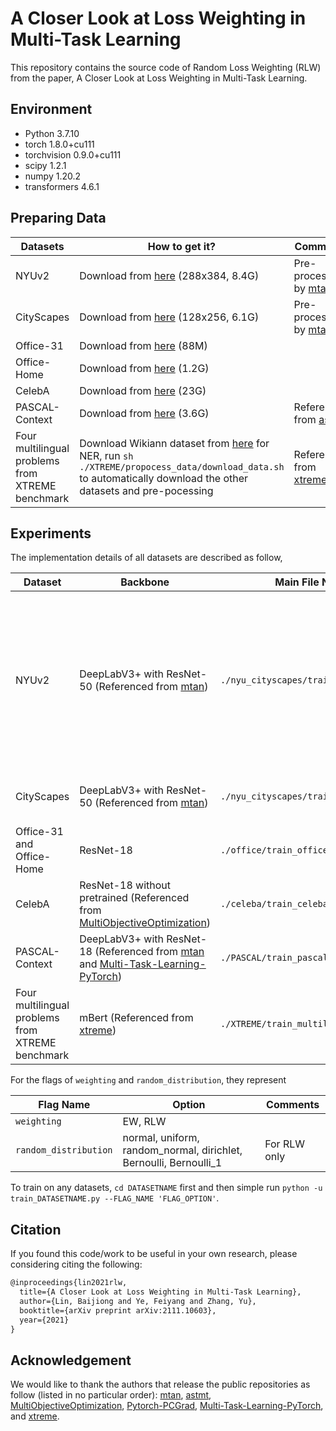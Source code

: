 # A Closer Look at Loss Weighting in Multi-Task Learning
This repository contains the source code of Random Loss Weighting (RLW) from the paper, A Closer Look at Loss Weighting in Multi-Task Learning.



## Environment

- Python 3.7.10
- torch 1.8.0+cu111
- torchvision 0.9.0+cu111
- scipy 1.2.1
- numpy 1.20.2
- transformers 4.6.1



## Preparing Data

| Datasets                                         | How to get it?                                               | Comments                                                     |
| ------------------------------------------------ | ------------------------------------------------------------ | ------------------------------------------------------------ |
| NYUv2                                            | Download from [here](https://www.dropbox.com/sh/86nssgwm6hm3vkb/AACrnUQ4GxpdrBbLjb6n-mWNa?dl=0) (288x384, 8.4G) | Pre-processed by [mtan](https://github.com/lorenmt/mtan)     |
| CityScapes                                       | Download from [here](https://www.dropbox.com/sh/gaw6vh6qusoyms6/AADwWi0Tp3E3M4B2xzeGlsEna?dl=0) (128x256, 6.1G) | Pre-processed by [mtan](https://github.com/lorenmt/mtan)     |
| Office-31                                        | Download from [here](https://www.cc.gatech.edu/~judy/domainadapt/#datasets_code) (88M) |                                                              |
| Office-Home                                      | Download from [here](https://www.hemanthdv.org/officeHomeDataset.html) (1.2G) |                                                              |
| CelebA                                           | Download from [here](https://mmlab.ie.cuhk.edu.hk/projects/CelebA.html) (23G) |                                                              |
| PASCAL-Context                                   | Download from [here](https://mmlab.ie.cuhk.edu.hk/projects/CelebA.html) (3.6G) | Referenced from [astmt](https://github.com/facebookresearch/astmt) |
| Four multilingual problems from XTREME benchmark | Download Wikiann dataset from [here](https://www.amazon.com/clouddrive/share/d3KGCRCIYwhKJF0H3eWA26hjg2ZCRhjpEQtDL70FSBN) for NER,  run `sh ./XTREME/propocess_data/download_data.sh` to automatically download the other datasets and pre-pocessing | Referenced from [xtreme](https://github.com/google-research/xtreme) |



## Experiments

The implementation details of all datasets are described as follow,

| Dataset                                          | Backbone                                                     | Main File Name                         | Flags                                                        | Comments                                                     |
| ------------------------------------------------ | ------------------------------------------------------------ | -------------------------------------- | ------------------------------------------------------------ | ------------------------------------------------------------ |
| NYUv2                                            | DeepLabV3+ with ResNet-50 (Referenced from [mtan](https://github.com/lorenmt/mtan)) | `./nyu_cityscapes/train_nyu.py`        | data_root, gpu_id, weighting, random_distribution, model, aug | model: DMTL, MTAN (Official implementation in [mtan](https://github.com/lorenmt/mtan), Cross_Stitch (Unofficial implementation by us), NDDRCNN (Official implementation in [Multi-Task-Learning-PyTorch](https://github.com/SimonVandenhende/Multi-Task-Learning-PyTorch)) |
| CityScapes                                       | DeepLabV3+ with ResNet-50 (Referenced from [mtan](https://github.com/lorenmt/mtan)) | `./nyu_cityscapes/train_cityscapes.py` | data_root, gpu_id, weighting, random_distribution, aug       |                                                              |
| Office-31 and Office-Home                        | ResNet-18                                                    | `./office/train_office.py`             | data_root, gpu_id, weighting, random_distribution, dataset   | dataset: office-31, office_home                              |
| CelebA                                           | ResNet-18 without pretrained (Referenced from [MultiObjectiveOptimization](https://github.com/isl-org/MultiObjectiveOptimization)) | `./celeba/train_celeba.py`             | data_root, gpu_id, weighting, random_distribution            |                                                              |
| PASCAL-Context                                   | DeepLabV3+ with ResNet-18 (Referenced from [mtan](https://github.com/lorenmt/mtan) and [Multi-Task-Learning-PyTorch](https://github.com/SimonVandenhende/Multi-Task-Learning-PyTorch)) | `./PASCAL/train_pascal.py`             | data_root, gpu_id, weighting, random_distribution            |                                                              |
| Four multilingual problems from XTREME benchmark | mBert (Referenced from [xtreme](https://github.com/google-research/xtreme)) | `./XTREME/train_multilingual.py`       | gpu_id, weighting, random_distribution, dataset              | dataset: udpos, panx, xnli, pawsx                            |

For the flags of `weighting` and `random_distribution`, they represent

| Flag Name             | Option                                                       | Comments     |
| --------------------- | ------------------------------------------------------------ | ------------ |
| `weighting`           | EW, RLW                                                      |              |
| `random_distribution` | normal, uniform, random_normal, dirichlet, Bernoulli, Bernoulli_1 | For RLW only |

To train on any datasets, `cd DATASETNAME` first and then simple run `python -u train_DATASETNAME.py --FLAG_NAME 'FLAG_OPTION'`.


## Citation

If you found this code/work to be useful in your own research, please considering citing the following:

```latex
@inproceedings{lin2021rlw,
  title={A Closer Look at Loss Weighting in Multi-Task Learning},
  author={Lin, Baijiong and Ye, Feiyang and Zhang, Yu},
  booktitle={arXiv preprint arXiv:2111.10603},
  year={2021}
}
```


## Acknowledgement

We would like to thank the authors that release the public repositories as follow (listed in no particular order):  [mtan](https://github.com/lorenmt/mtan), [astmt](https://github.com/facebookresearch/astmt), [MultiObjectiveOptimization](https://github.com/isl-org/MultiObjectiveOptimization), [Pytorch-PCGrad](https://github.com/WeiChengTseng/Pytorch-PCGrad), [Multi-Task-Learning-PyTorch](https://github.com/SimonVandenhende/Multi-Task-Learning-PyTorch), and [xtreme](https://github.com/google-research/xtreme).
